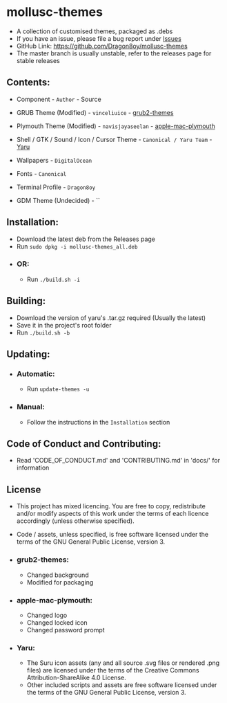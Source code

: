 # mollusc-themes
 - A collection of customised themes, packaged as .debs
 - If you have an issue, please file a bug report under [Issues](https://github.com/Dragon8oy/mollusc-themes/issues "Issues")
 - GitHub Link: https://github.com/Dragon8oy/mollusc-themes
 - The master branch is usually unstable, refer to the releases page for stable releases

## Contents:
 - Component - `Author` - Source
 - GRUB Theme (Modified) - `vinceliuice` - [grub2-themes](https://github.com/vinceliuice/grub2-themes "grub2-themes")
 - Plymouth Theme (Modified) - `navisjayaseelan` - [apple-mac-plymouth](https://github.com/navisjayaseelan/apple-mac-plymouth "apple-mac-plymouth")
 - Shell / GTK / Sound / Icon / Cursor Theme - `Canonical / Yaru Team` - [Yaru](https://github.com/ubuntu/yaru "Yaru")
 - Wallpapers - `DigitalOcean`
 - Fonts - `Canonical`
 - Terminal Profile - `Dragon8oy`

 - GDM Theme (Undecided) - ``

## Installation:
 - Download the latest deb from the Releases page
 - Run `sudo dpkg -i mollusc-themes_all.deb`
 - ### OR:
   * Run `./build.sh -i`

## Building:
 - Download the version of yaru's .tar.gz required (Usually the latest)
 - Save it in the project's root folder
 - Run `./build.sh -b`

## Updating:
 - ### Automatic:
   * Run `update-themes -u`
 - ### Manual:
   * Follow the instructions in the `Installation` section

## Code of Conduct and Contributing:
 - Read 'CODE\_OF\_CONDUCT.md' and 'CONTRIBUTING.md' in 'docs/' for information

## License
 - This project has mixed licencing. You are free to copy, redistribute and/or modify aspects of this work under the terms of each licence accordingly (unless otherwise specified).
 - Code / assets, unless specified, is free software licensed under the terms of the GNU General Public License, version 3.

 - ### grub2-themes:
   * Changed background
   * Modified for packaging

 - ### apple-mac-plymouth:
   * Changed logo
   * Changed locked icon
   * Changed password prompt

 - ### Yaru:
   * The Suru icon assets (any and all source .svg files or rendered .png files) are licensed under the terms of the Creative Commons Attribution-ShareAlike 4.0 License.
   * Other included scripts and assets are free software licensed under the terms of the GNU General Public License, version 3.
